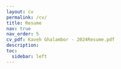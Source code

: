 ```yaml
---
layout: cv
permalink: /cv/
title: Resume
nav: true
nav_order: 5
cv_pdf: Kaveh Ghalambor - 2024Resume.pdf
description:  
toc:
  sidebar: left
---
```

